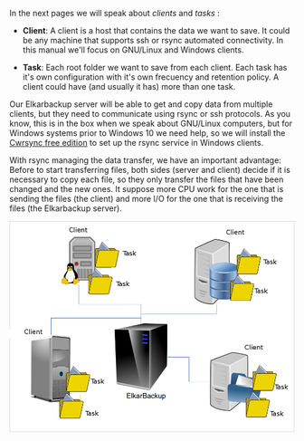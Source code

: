 In the next pages we will speak about  _clients_ and _tasks_ :

* **Client**: A client is a host that contains the data we want to save. It could be any machine that supports ssh or rsync automated connectivity. In this manual we'll focus on GNU\/Linux and Windows clients.

* **Task**: Each root folder we want to save from each client. Each task has it's own configuration with it's own frecuency and retention policy. A client could have \(and usually it has\) more than one task.


Our Elkarbackup server will be able to get and copy data from multiple clients, but they need to communicate using rsync or ssh protocols. As you know, this is in the box when we speak about GNU\/Linux computers, but for Windows systems prior to Windows 10 we need help, so we will install the [Cwrsync free edition](https://www.itefix.net/content/cwrsync-free-edition) to set up the rsync service in Windows clients.

With rsync managing the data transfer, we have an important advantage: Before to start transferring files, both sides \(server and client\) decide if it is necessary to copy each file, so they only transfer the files that have been changed and the new ones. It suppose more CPU work for the one that is sending the files \(the client\) and more I\/O for the one that is receiving the files \(the Elkarbackup server\).

![](/assets/clients_tasks_02.png)

